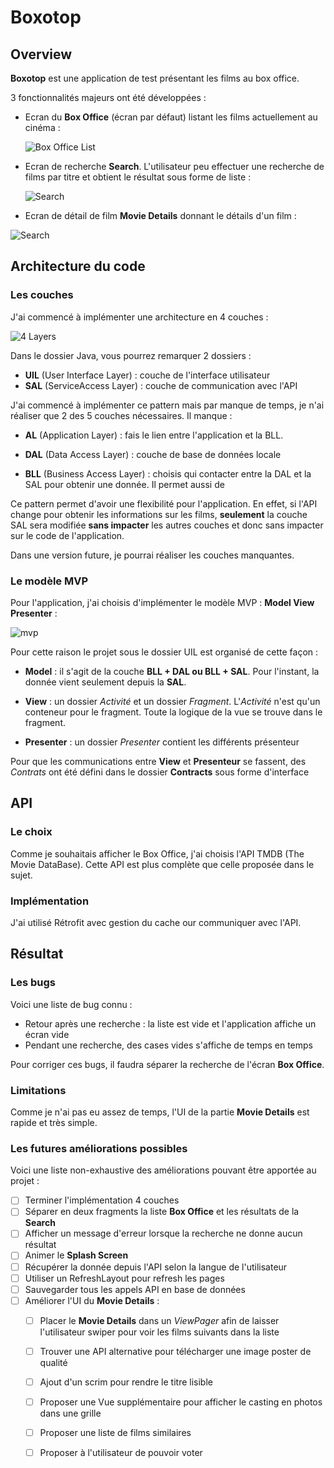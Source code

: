 # Boxotop

## Overview

**Boxotop** est une application de test présentant les films au box office.

3 fonctionnalités majeurs ont été développées :

- Ecran du **Box Office** (écran par défaut)  listant les films actuellement au cinéma :

  ![Box Office List](img_readme/Box_Office_List.png)

  

- Ecran de recherche **Search**. L'utilisateur peu effectuer une recherche de films par titre et obtient le résultat sous forme de liste :

  ![Search](img_readme/Search.png)

  

- Ecran de détail de film **Movie Details** donnant le détails d'un film :

![Search](img_readme/Movie_Details.png)



## Architecture du code

### Les couches

J'ai commencé à implémenter une architecture en 4 couches : 

![4 Layers](img_readme/4_Layers.png)



Dans le dossier Java, vous pourrez remarquer 2 dossiers :

- **UIL** (User Interface Layer) : couche de l'interface utilisateur
- **SAL** (ServiceAccess Layer) : couche de communication avec l'API

J'ai commencé à implémenter ce pattern mais par manque de temps, je n'ai réaliser que 2 des 5 couches nécessaires. Il manque :

- **AL** (Application Layer) : fais le lien entre l'application et la BLL.

- **DAL** (Data Access Layer) : couche de base de données locale

- **BLL** (Business Access Layer) : choisis qui contacter entre la DAL et la SAL pour obtenir une donnée. Il permet aussi de

  

Ce pattern permet d'avoir une flexibilité pour l'application. En effet, si l'API change pour obtenir les informations sur les films, **seulement** la couche SAL sera modifiée **sans impacter** les autres couches et donc sans impacter sur le code de l'application.

Dans une version future, je pourrai réaliser les couches manquantes.



### Le modèle MVP

Pour l'application, j'ai choisis d'implémenter le modèle MVP : **Model View Presenter** : 

![mvp](img_readme/mvp.png)

Pour cette raison le projet sous le dossier UIL est organisé de cette façon : 

- **Model** : il s'agit de la couche **BLL + DAL ou BLL + SAL**. Pour l'instant, la donnée vient seulement depuis la **SAL**. 

- **View** : un dossier *Activité* et un dossier *Fragment*. L'*Activité* n'est qu'un conteneur pour le fragment. Toute la logique de la vue se trouve dans le fragment.
- **Presenter** : un dossier *Presenter* contient les différents présenteur

Pour que les communications entre **View** et **Presenteur** se fassent, des *Contrats* ont été défini dans le dossier **Contracts** sous forme d'interface



## API

### Le choix

Comme je souhaitais afficher le Box Office, j'ai choisis l'API TMDB (The Movie DataBase).
Cette API est plus complète que celle proposée dans le sujet.

### Implémentation

J'ai utilisé Rétrofit avec gestion du cache our communiquer avec l'API.



## Résultat

### Les bugs 

Voici une liste de bug connu : 

- Retour après une recherche : la liste est vide et l'application affiche un écran vide
- Pendant une recherche, des cases vides s'affiche de temps en temps

Pour corriger ces bugs, il faudra séparer la recherche de l'écran **Box Office**.

### Limitations

Comme je n'ai pas eu assez de temps, l'UI de la partie **Movie Details** est rapide et très simple.

### Les futures améliorations possibles

Voici une liste non-exhaustive des améliorations pouvant être apportée au projet :

- [ ] Terminer l'implémentation 4 couches
- [ ] Séparer en deux fragments la liste **Box Office** et les résultats de la **Search**
- [ ] Afficher un message d'erreur lorsque la recherche ne donne aucun résultat
- [ ] Animer le **Splash Screen**
- [ ] Récupérer la donnée depuis l'API selon la langue de l'utilisateur
- [ ] Utiliser un RefreshLayout pour refresh les pages
- [ ] Sauvegarder tous les appels API en base de données
- [ ] Améliorer l'UI du **Movie Details** :
  - [ ] Placer le **Movie Details** dans un *ViewPager* afin de laisser l'utilisateur swiper pour voir les films suivants dans la liste
  - [ ] Trouver une API alternative pour télécharger une image poster de qualité
  - [ ] Ajout d'un scrim pour rendre le titre lisible
  - [ ] Proposer une Vue supplémentaire pour afficher le casting en photos dans une grille
  - [ ] Proposer une liste de films similaires
  - [ ] Proposer à l'utilisateur de pouvoir voter


